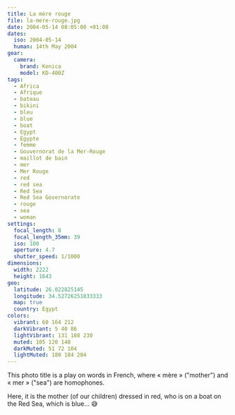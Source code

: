 ```yaml
---
title: La mère rouge
file: la-mere-rouge.jpg
date: 2004-05-14 08:05:00 +01:00
dates:
  iso: 2004-05-14
  human: 14th May 2004
gear:
  camera:
    brand: Konica
    model: KD-400Z
tags:
  - Africa
  - Afrique
  - bateau
  - bikini
  - bleu
  - blue
  - boat
  - Egypt
  - Égypte
  - femme
  - Gouvernorat de la Mer-Rouge
  - maillot de bain
  - mer
  - Mer Rouge
  - red
  - red sea
  - Red Sea
  - Red Sea Governorate
  - rouge
  - sea
  - woman
settings:
  focal_length: 8
  focal_length_35mm: 39
  iso: 100
  aperture: 4.7
  shutter_speed: 1/1000
dimensions:
  width: 2222
  height: 1643
geo:
  latitude: 26.022825145
  longitude: 34.52726251833333
  map: true
  country: Egypt
colors:
  vibrant: 60 164 212
  darkVibrant: 5 40 86
  lightVibrant: 131 188 230
  muted: 105 120 148
  darkMuted: 51 72 104
  lightMuted: 180 184 204
---
```


This photo title is a play on words in French, where « mère » ("mother") and « mer » ("sea") are homophones.

Here, it is the mother (of our children) dressed in red, who is on a boat on the Red Sea, which is blue… 😅

